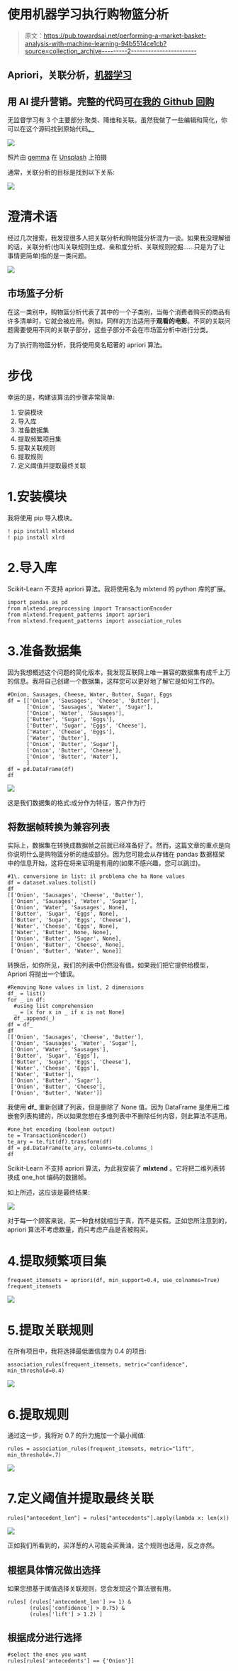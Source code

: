 # 使用机器学习执行购物篮分析

> 原文：<https://pub.towardsai.net/performing-a-market-basket-analysis-with-machine-learning-94b5514ce1cb?source=collection_archive---------2----------------------->

## Apriori，关联分析，[机器学习](https://towardsai.net/p/category/machine-learning)

## 用 AI 提升营销。完整的代码[可在我的 Github 回购](https://github.com/arditoibryan/Projects/tree/master/20200629_Market_Basket_Analysis)

无监督学习有 3 个主要部分:聚类、降维和关联。虽然我做了一些编辑和简化，你可以在这个源码找到原始代码[。](https://rasbt.github.io/mlxtend/user_guide/frequent_patterns/association_rules/)

![](img/5058bc3c38c77ab5716a5f6aae841c96.png)

照片由 [gemma](https://unsplash.com/@_gemmajade?utm_source=medium&utm_medium=referral) 在 [Unsplash](https://unsplash.com?utm_source=medium&utm_medium=referral) 上拍摄

通常，关联分析的目标是找到以下关系:

![](img/13e76ffdf39622cbc8fca7153998060f.png)

# 澄清术语

经过几次搜索，我发现很多人把关联分析和购物篮分析混为一谈。如果我没理解错的话，关联分析(也叫关联规则生成、亲和度分析、关联规则挖掘……只是为了让事情更简单)指的是一类问题。

![](img/37c48cebd5fea79298fe0e83dc12982d.png)

## 市场篮子分析

在这一类别中，购物篮分析代表了其中的一个子类别，当每个消费者购买的商品有许多清单时，它就会被应用。例如，同样的方法适用于**观看的电影**。不同的关联问题需要使用不同的关联子部分，这些子部分不会在市场篮分析中进行分类。

为了执行购物篮分析，我将使用臭名昭著的 apriori 算法。

# 步伐

幸运的是，构建该算法的步骤非常简单:

1.  安装模块
2.  导入库
3.  准备数据集
4.  提取频繁项目集
5.  提取关联规则
6.  提取规则
7.  定义阈值并提取最终关联

# 1.安装模块

我将使用 pip 导入模块。

```
! pip install mlxtend
! pip install xlrd
```

# 2.导入库

Scikit-Learn 不支持 apriori 算法。我将使用名为 mlxtend 的 python 库的扩展。

```
import pandas as pd
from mlxtend.preprocessing import TransactionEncoder
from mlxtend.frequent_patterns import apriori
from mlxtend.frequent_patterns import association_rules
```

# 3.准备数据集

因为我想概述这个问题的简化版本，我发现互联网上唯一兼容的数据集有成千上万的信息。我将自己创建一个数据集，这样您可以更好地了解它是如何工作的。

```
#Onion, Sausages, Cheese, Water, Butter, Sugar, Eggs
df = [['Onion', 'Sausages', 'Cheese', 'Butter'],
      ['Onion', 'Sausages', 'Water', 'Sugar'],
      ['Onion', 'Water', 'Sausages'],
      ['Butter', 'Sugar', 'Eggs'],
      ['Butter', 'Sugar', 'Eggs', 'Cheese'],
      ['Water', 'Cheese', 'Eggs'],
      ['Water', 'Butter'],
      ['Onion', 'Butter', 'Sugar'],
      ['Onion', 'Butter', 'Cheese'],
      ['Onion', 'Butter', 'Water'],
      ]
df = pd.DataFrame(df)
df
```

![](img/4bdaf55a03fbdfca4b07a05d4dbd958b.png)

这是我们数据集的格式:成分作为特征，客户作为行

## 将数据帧转换为兼容列表

实际上，数据集在转换成数据帧之前就已经准备好了。然而，这篇文章的重点是向你说明什么是购物篮分析的组成部分。因为您可能会从存储在 pandas 数据框架中的信息开始，这将在将来证明是有用的(如果不感兴趣，您可以跳过)。

```
#1\. conversione in list: il problema che ha None values
df = dataset.values.tolist()
df
[['Onion', 'Sausages', 'Cheese', 'Butter'],
 ['Onion', 'Sausages', 'Water', 'Sugar'],
 ['Onion', 'Water', 'Sausages', None],
 ['Butter', 'Sugar', 'Eggs', None],
 ['Butter', 'Sugar', 'Eggs', 'Cheese'],
 ['Water', 'Cheese', 'Eggs', None],
 ['Water', 'Butter', None, None],
 ['Onion', 'Butter', 'Sugar', None],
 ['Onion', 'Butter', 'Cheese', None],
 ['Onion', 'Butter', 'Water', None]]
```

转换后，如你所见，我们的列表中仍然没有值。如果我们把它提供给模型，Apriori 将抛出一个错误。

```
#Removing None values in list, 2 dimensions
df_ = list()
for _ in df:
  #using list comprehension 
  _ = [x for x in _ if x is not None]
  df_.append(_)
df = df_
df
[['Onion', 'Sausages', 'Cheese', 'Butter'],
 ['Onion', 'Sausages', 'Water', 'Sugar'],
 ['Onion', 'Water', 'Sausages'],
 ['Butter', 'Sugar', 'Eggs'],
 ['Butter', 'Sugar', 'Eggs', 'Cheese'],
 ['Water', 'Cheese', 'Eggs'],
 ['Water', 'Butter'],
 ['Onion', 'Butter', 'Sugar'],
 ['Onion', 'Butter', 'Cheese'],
 ['Onion', 'Butter', 'Water']]
```

我使用 **df_** 重新创建了列表，但是删除了 None 值。因为 DataFrame 是使用二维嵌套列表构建的，所以如果您想在多维列表中不删除任何内容，则此算法不适用。

```
#one_hot encoding (boolean output)
te = TransactionEncoder()
te_ary = te.fit(df).transform(df)
df = pd.DataFrame(te_ary, columns=te.columns_)
df
```

Scikit-Learn 不支持 apriori 算法，为此我安装了 **mlxtend** 。它将把二维列表转换成 one_hot 编码的数据帧。

如上所述，这应该是最终结果:

![](img/e4227d6178a2b606aa1ebab5ea5f7401.png)

对于每一个顾客来说，买一种食材就相当于真，而不是买假。正如您所注意到的，apriori 算法不考虑数量，而只考虑产品是否被购买。

# 4.提取频繁项目集

```
frequent_itemsets = apriori(df, min_support=0.4, use_colnames=True)
frequent_itemsets
```

![](img/72eaef9767d7ce24440d791a6b2f26c8.png)

# 5.提取关联规则

在所有项目中，我将选择最低置信度为 0.4 的项目:

```
association_rules(frequent_itemsets, metric="confidence", min_threshold=0.4)
```

![](img/17b26a9c9bd49a2f455381d1a7e8193e.png)

# 6.提取规则

通过这一步，我将对 0.7 的升力施加一个最小阈值:

```
rules = association_rules(frequent_itemsets, metric="lift", min_threshold=.7)
```

![](img/1246dbc525bec18bac36befba370141a.png)

# 7.定义阈值并提取最终关联

```
rules["antecedent_len"] = rules["antecedents"].apply(lambda x: len(x))
```

![](img/d432f6380101b254cf629d3513dfd004.png)

正如我们所看到的，买洋葱的人可能会买黄油，这个规则也适用，反之亦然。

## 根据具体情况做出选择

如果您想基于阈值选择关联规则，您会发现这个算法很有用。

```
rules[ (rules['antecedent_len'] >= 1) &
       (rules['confidence'] > 0.75) &
       (rules['lift'] > 1.2) ]
```

## 根据成分进行选择

```
#select the ones you want
rules[rules['antecedents'] == {'Onion'}]
```